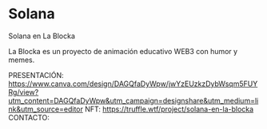 # Solana
Solana en La Blocka

La Blocka es un proyecto de animación educativo WEB3 con humor y memes.

PRESENTACIÓN: https://www.canva.com/design/DAGQfaDyWpw/jwYzEUzkzDybWsqm5FUYRg/view?utm_content=DAGQfaDyWpw&utm_campaign=designshare&utm_medium=link&utm_source=editor
NFT: https://truffle.wtf/project/solana-en-la-blocka
CONTACTO:
